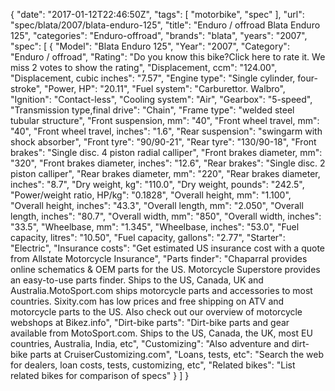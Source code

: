 {
    "date": "2017-01-12T22:46:50Z",
    "tags": [
        "motorbike",
        "spec"
    ],
    "url": "spec\/blata\/2007\/blata-enduro-125",
    "title": "Enduro \/ offroad Blata Enduro 125",
    "categories": "Enduro-offroad",
    "brands": "blata",
    "years": "2007",
    "spec": [
        {
            "Model": "Blata Enduro 125",
            "Year": "2007",
            "Category": "Enduro \/ offroad",
            "Rating": "Do you know this bike?Click here to rate it. We miss 2 votes to show the rating",
            "Displacement, ccm": "124.00",
            "Displacement, cubic inches": "7.57",
            "Engine type": "Single cylinder, four-stroke",
            "Power, HP": "20.11",
            "Fuel system": "Carburettor. Walbro",
            "Ignition": "Contact-less",
            "Cooling system": "Air",
            "Gearbox": "5-speed",
            "Transmission type,final drive": "Chain",
            "Frame type": "welded steel tubular structure",
            "Front suspension, mm": "40",
            "Front wheel travel, mm": "40",
            "Front wheel travel, inches": "1.6",
            "Rear suspension": "swingarm with shock absorber",
            "Front tyre": "90\/90-21",
            "Rear tyre": "130\/90-18",
            "Front brakes": "Single disc. 4 piston radial calliper",
            "Front brakes diameter, mm": "320",
            "Front brakes diameter, inches": "12.6",
            "Rear brakes": "Single disc. 2 piston calliper",
            "Rear brakes diameter, mm": "220",
            "Rear brakes diameter, inches": "8.7",
            "Dry weight, kg": "110.0",
            "Dry weight, pounds": "242.5",
            "Power\/weight ratio, HP\/kg": "0.1828",
            "Overall height, mm": "1.100",
            "Overall height, inches": "43.3",
            "Overall length, mm": "2.050",
            "Overall length, inches": "80.7",
            "Overall width, mm": "850",
            "Overall width, inches": "33.5",
            "Wheelbase, mm": "1.345",
            "Wheelbase, inches": "53.0",
            "Fuel capacity, litres": "10.50",
            "Fuel capacity, gallons": "2.77",
            "Starter": "Electric",
            "Insurance costs": "Get estimated US insurance cost with a quote from Allstate Motorcycle Insurance",
            "Parts finder": "Chaparral provides online schematics & OEM parts for the US.   Motorcycle Superstore provides an easy-to-use parts finder. Ships to the US, Canada, UK and Australia.MotoSport.com ships motorcycle parts and accessories to most countries.    Sixity.com has low prices and free shipping on ATV and motorcycle parts to the US. Also check out our overview of motorcycle webshops at Bikez.info",
            "Dirt-bike parts": "Dirt-bike parts and gear available from MotoSport.com. Ships to the US, Canada, the UK, most EU countries, Australia, India, etc",
            "Customizing": "Also adventure and dirt-bike parts at CruiserCustomizing.com",
            "Loans, tests, etc": "Search the web for dealers, loan costs, tests, customizing, etc",
            "Related bikes": "List related bikes for comparison of specs"
        }
    ]
}